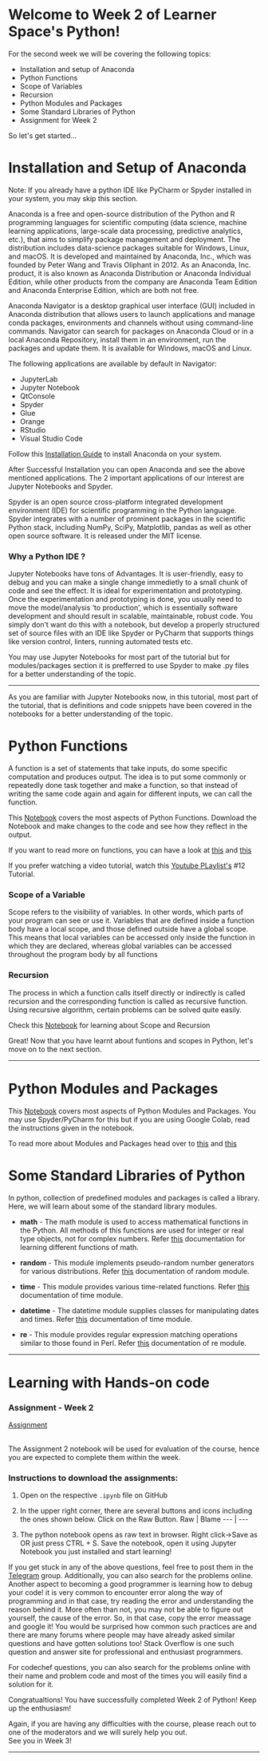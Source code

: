 # Welcome to Week 2 of Learner Space's Python! 

For the second week we will be covering the following topics:

* Installation and setup of Anaconda 
* Python Functions
* Scope of Variables
* Recursion
* Python Modules and Packages
* Some Standard Libraries of Python
* Assignment for Week 2

So let's get started...

# Installation and Setup of Anaconda

Note: If you already have a python IDE like PyCharm or Spyder installed in your system, you may skip this section.

Anaconda is a free and open-source distribution of the Python and R programming languages for scientific computing (data science, machine learning applications, large-scale data processing, predictive analytics, etc.), that aims to simplify package management and deployment. The distribution includes data-science packages suitable for Windows, Linux, and macOS. It is developed and maintained by Anaconda, Inc., which was founded by Peter Wang and Travis Oliphant in 2012. As an Anaconda, Inc. product, it is also known as Anaconda Distribution or Anaconda Individual Edition, while other products from the company are Anaconda Team Edition and Anaconda Enterprise Edition, which are both not free.

Anaconda Navigator is a desktop graphical user interface (GUI) included in Anaconda distribution that allows users to launch applications and manage conda packages, environments and channels without using command-line commands. Navigator can search for packages on Anaconda Cloud or in a local Anaconda Repository, install them in an environment, run the packages and update them. It is available for Windows, macOS and Linux.

The following applications are available by default in Navigator:

* JupyterLab
* Jupyter Notebook
* QtConsole
* Spyder
* Glue
* Orange
* RStudio
* Visual Studio Code

Follow this [Installation Guide](https://docs.anaconda.com/anaconda/install/) to install Anaconda on your system. 

After Successful Installation you can open Anaconda and see the above mentioned applications. The 2 important applications of our interest are Jupyter Notebooks and Spyder.

Spyder is an open source cross-platform integrated development environment (IDE) for scientific programming in the Python language. Spyder integrates with a number of prominent packages in the scientific Python stack, including NumPy, SciPy, Matplotlib, pandas as well as other open source software. It is released under the MIT license.

### Why a Python IDE ?

Jupyter Notebooks have tons of Advantages. It is user-friendly, easy to debug and you can make a single change immedietly to a small chunk of code and see the effect. It is ideal for experimentation and prototyping. Once the experimentation and prototyping is done, you usually need to move the model/analysis ‘to production’, which is essentially software development and should result in scalable, maintainable, robust code. You simply don’t want do this with a notebook, but develop a properly structured set of source files with an IDE like Spyder or PyCharm that supports things like version control, linters, running automated tests etc. 

You may use Jupyter Notebooks for most part of the tutorial but for modules/packages section it is prefferred to use Spyder to make .py files for a better understanding of the topic.

 <hr>
 
As you are familiar with Jupyter Notebooks now, in this tutorial, most part of the tutorial, that is definitions and code snippets have been covered in the notebooks for a better understanding of the topic. 

# Python Functions

A function is a set of statements that take inputs, do some specific computation and produces output. The idea is to put some commonly or repeatedly done task together and make a function, so that instead of writing the same code again and again for different inputs, we can call the function.

This [Notebook](https://github.com/abhipaiangle/learners-space/blob/master/Python/Week%202/Notebook1.ipynb) covers the most aspects of Python Functions. Download the Notebook and make changes to the code and see how they reflect in the output.

If you want to read more on functions, you can have a look at [this](https://www.geeksforgeeks.org/functions-in-python/) and [this](https://automatetheboringstuff.com/2e/chapter3/)

If you prefer watching a video tutorial, watch this [Youtube PLaylist's](https://www.youtube.com/playlist?list=PLzMcBGfZo4-mFu00qxl0a67RhjjZj3jXm) #12 Tutorial.

### Scope of a Variable

Scope refers to the visibility of variables. In other words, which parts of your program can see or use it. Variables that are defined inside a function body have a local scope, and those defined outside have a global scope. This means that local variables can be accessed only inside the function in which they are declared, whereas global variables can be accessed throughout the program body by all functions

### Recursion

The process in which a function calls itself directly or indirectly is called recursion and the corresponding function is called as recursive function. Using recursive algorithm, certain problems can be solved quite easily.

Check this [Notebook](https://github.com/abhipaiangle/learners-space/blob/master/Python/Week%202/Notebook2.ipynb) for learning about Scope and Recursion



Great! Now that you have learnt about funtions and scopes in Python, let's move on to the next section.
<hr>

# Python Modules and Packages

This [Notebook](https://github.com/abhipaiangle/learners-space/blob/master/Python/Week%202/Notebook3.ipynb) covers most aspects of Python Modules and Packages. You may use Spyder/PyCharm for this but if you are using Google Colab, read the instructions given in the notebook.

To read more about Modules and Packages head over to [this](https://www.geeksforgeeks.org/python-modules/) and [this](https://www.learnpython.org/en/Modules_and_Packages)


# Some Standard Libraries of Python

In python, collection of predefined modules and packages is called a library. Here, we will learn about some of the standard library modules.

* **math** - The math module is used to access mathematical functions in the Python. All methods of this functions are used for integer or real type objects, not for complex numbers. Refer [this](https://docs.python.org/3/library/math.html) documentation for learning different functions of math.

* **random** - This module implements pseudo-random number generators for various distributions. Refer [this](https://docs.python.org/3/library/random.html) documentation of random module.

* **time** - This module provides various time-related functions. Refer [this](https://docs.python.org/3/library/time.html) documentation of time module.

* **datetime** - The datetime module supplies classes for manipulating dates and times. Refer [this](https://docs.python.org/3/library/datetime.html) documentation of time module.

* **re** - This module provides regular expression matching operations similar to those found in Perl. Refer [this](https://docs.python.org/3/library/re.html) documentation of re module.

<hr>

# Learning with Hands-on code

### Assignment - Week 2

[Assignment](https://github.com/abhipaiangle/learners-space/blob/master/Python/Week%202/Week2-Assignment.ipynb)

<br> The Assignment 2 notebook will be used for evaluation of the course, hence you are expected to complete them within the week.

### Instructions to download the assignments:
1. Open on the respective `.ipynb` file on GitHub
2. In the upper right corner, there are several buttons and icons including the ones shown below. Click on the Raw Button.
       Raw | Blame
      --- | ---
      
3. The python notebook opens as raw text in browser. Right click->Save as OR just press CTRL + S. Save the notebook, open it using Jupyter Notebook you just installed and start learning! 


If you get stuck in any of the above questions, feel free to post them in the [Telegram](https://t.me/joinchat/OEr2Tk_ieMMmwihkBQVjFw) group. Additionally, you can also search for the problems online. Another aspect to becoming a good programmer is learning how to debug your code! it is very common to encounter error along the way of programming and in that case, try reading the error and understanding the reason behind it. More often than not, you may not be able to figure out yourself, the cause of the error. So, in that case, copy the error meassage and google it! You would be surprised how common such practices are and there are many forums where people may have already asked similar questions and have gotten solutions too! Stack Overflow is one such question and answer site for professional and enthusiast programmers. 

For codechef questions, you can also search for the problems online with their name and problem code and most of the times you will easily find a solution for it. 

Congratualtions! You have successfully completed Week 2 of Python! Keep up the enthusiasm! 

Again, if you are having any difficulties with the course, please reach out to one of the moderators and we will surely help you out. 
<br>See you in Week 3!

<hr>













